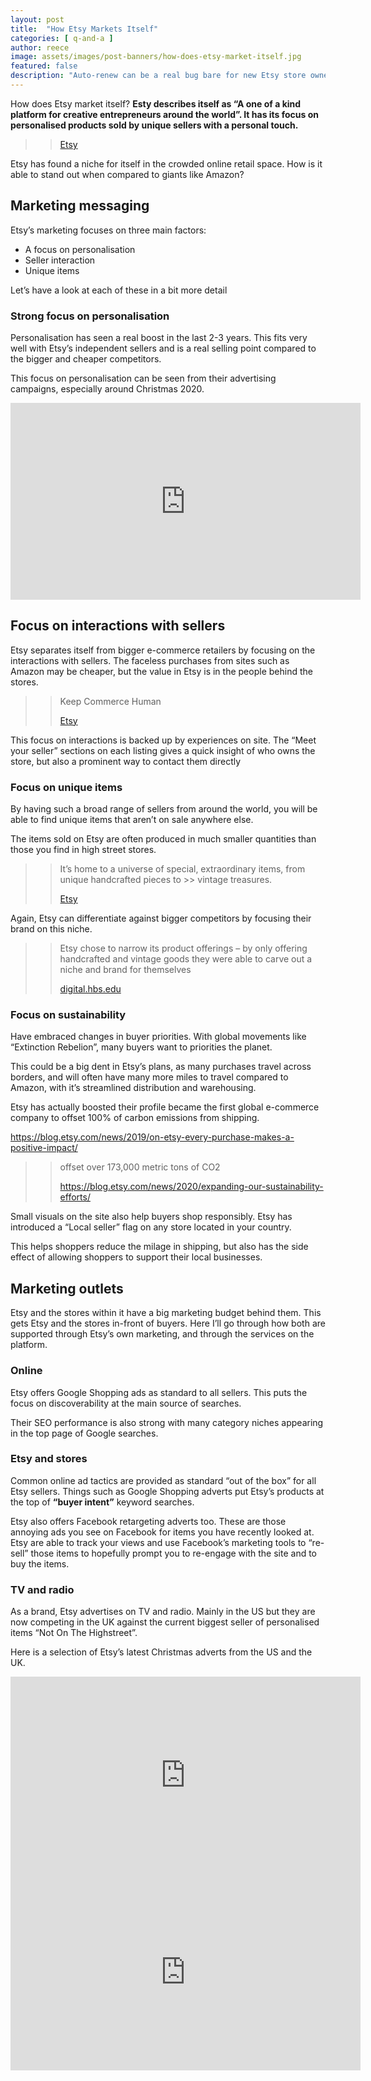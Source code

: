 ```yaml
---
layout: post
title:  "How Etsy Markets Itself" 
categories: [ q-and-a ]
author: reece
image: assets/images/post-banners/how-does-etsy-market-itself.jpg
featured: false
description: "Auto-renew can be a real bug bare for new Etsy store owners. Find out how (and why) you should turn off auto-renew on your Etsy listings"
---
```


How does Etsy market itself? **Esty describes itself as “A one of a kind platform for creative entrepreneurs around the world”. It has its focus on personalised products sold by unique sellers with a personal touch.**

>> [Etsy](https://investors.etsy.com/home/default.aspx)

Etsy has found a niche for itself in the crowded online retail space. How is it able to stand out when compared to giants like Amazon?

## Marketing messaging

Etsy’s marketing focuses on three main factors:

- A focus on personalisation
- Seller interaction
- Unique items

Let’s have a look at each of these in a bit more detail

### Strong focus on personalisation

Personalisation has seen a real boost in the last 2-3 years. This fits very well with Etsy’s independent sellers and is a real selling point compared to the bigger and cheaper competitors.

This focus on personalisation can be seen from their advertising campaigns, especially around Christmas 2020. 

<iframe width="560" height="315" src="https://www.youtube.com/embed/BfYMkTwti7k" frameborder="0" allow="accelerometer; autoplay; clipboard-write; encrypted-media; gyroscope; picture-in-picture" allowfullscreen></iframe>

## Focus on interactions with sellers

Etsy separates itself from bigger e-commerce retailers by focusing on the interactions with sellers. The faceless purchases from sites such as Amazon may be cheaper, but the value in Etsy is in the people behind the stores.

>> Keep Commerce Human
>>
>> [Etsy](https://www.etsy.com/about)


This focus on interactions is backed up by experiences on site. The “Meet your seller” sections on each listing gives a quick insight of who owns the store, but also a prominent way to contact them directly

### Focus on unique items

By having such a broad range of sellers from around the world, you will be able to find unique items that aren’t on sale anywhere else. 

The items sold on Etsy are often produced in much smaller quantities than those you find in high street stores.

>> It’s home to a universe of special, extraordinary items, from unique handcrafted pieces to >> vintage treasures.
>>
>> [Etsy](https://www.etsy.com/about)

Again, Etsy can differentiate against bigger competitors by focusing their brand on this niche.

>> Etsy chose to narrow its product offerings – by only offering handcrafted and vintage goods they were able to carve out a niche and brand for themselves
>>
>> [digital.hbs.edu](https://digital.hbs.edu/platform-digit/submission/etsy-success-from-serving-a-niche-market-but-for-how-much-longer/)

### Focus on sustainability

Have embraced changes in buyer priorities. With global movements like “Extinction Rebelion”, many buyers want to priorities the planet.

This could be a big dent in Etsy’s plans, as many purchases travel across borders, and will often have many more miles to travel compared to Amazon, with it’s streamlined distribution and warehousing. 

Etsy has actually boosted their profile became the first global e-commerce company to offset 100% of carbon emissions from shipping.

https://blog.etsy.com/news/2019/on-etsy-every-purchase-makes-a-positive-impact/


>> offset over 173,000 metric tons of CO2
>>
>> https://blog.etsy.com/news/2020/expanding-our-sustainability-efforts/ 


Small visuals on the site also help buyers shop responsibly. Etsy has introduced a “Local seller” flag on any store located in your country.

This helps shoppers reduce the milage in shipping, but also has the side effect of allowing shoppers to support their local businesses.

## Marketing outlets

Etsy and the stores within it have a big marketing budget behind them. This gets Etsy and the stores in-front of buyers. Here I’ll go through how both are supported through Etsy’s own marketing, and through the services on the platform.

### Online

Etsy offers Google Shopping ads as standard to all sellers. This puts the focus on discoverability at the main source of searches.

Their SEO performance is also strong with many category niches appearing in the top page of Google searches.

### Etsy and stores

Common online ad tactics are provided as standard “out of the box” for all Etsy sellers. Things such as Google Shopping adverts put Etsy’s products at the top of **“buyer intent”** keyword searches.

Etsy also offers Facebook retargeting adverts too. These are those annoying ads you see on Facebook for items you have recently looked at. Etsy are able to track your views and use Facebook’s marketing tools to “re-sell” those items to hopefully prompt you to re-engage with the site and to buy the items.

### TV and radio

As a brand, Etsy advertises on TV and radio. Mainly in the US but they are now competing in the UK against the current biggest seller of personalised items “Not On The Highstreet”. 

Here is a selection of Etsy’s latest Christmas adverts from the US and the UK.

<iframe width="560" height="315" src="https://www.youtube.com/embed/4TgBFM3wXP8" frameborder="0" allow="accelerometer; autoplay; clipboard-write; encrypted-media; gyroscope; picture-in-picture" allowfullscreen></iframe>

<iframe width="560" height="315" src="https://www.youtube.com/embed/4o4eMcIe4NA" frameborder="0" allow="accelerometer; autoplay; clipboard-write; encrypted-media; gyroscope; picture-in-picture" allowfullscreen></iframe>
